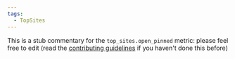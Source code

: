 ```yaml
---
tags:
  - TopSites
---
```


This is a stub commentary for the `top_sites.open_pinned` metric: please feel free to edit (read the
[contributing guidelines](https://github.com/mozilla/glean-annotations/blob/main/CONTRIBUTING.md)
if you haven't done this before)
